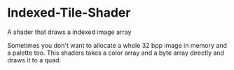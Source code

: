 # Indexed-Tile-Shader
A shader that draws a indexed image array

Sometimes you don't want to allocate a whole 32 bpp image in memory and a palette too.
This shaders takes a color array and a byte array directly and draws it to a quad.
